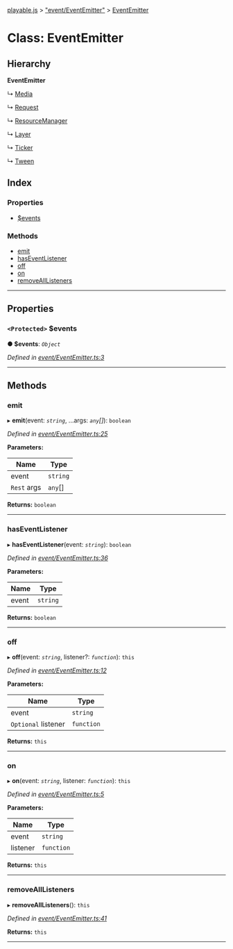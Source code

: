 [playable.js](../README.md) > ["event/EventEmitter"](../modules/_event_eventemitter_.md) > [EventEmitter](../classes/_event_eventemitter_.eventemitter.md)

# Class: EventEmitter

## Hierarchy

**EventEmitter**

↳  [Media](_media_media_.media.md)

↳  [Request](_net_request_.request.md)

↳  [ResourceManager](_net_resourcemanager_.resourcemanager.md)

↳  [Layer](_display_layer_.layer.md)

↳  [Ticker](_core_ticker_.ticker.md)

↳  [Tween](_tween_tween_.tween.md)

## Index

### Properties

* [$events](_event_eventemitter_.eventemitter.md#_events)

### Methods

* [emit](_event_eventemitter_.eventemitter.md#emit)
* [hasEventListener](_event_eventemitter_.eventemitter.md#haseventlistener)
* [off](_event_eventemitter_.eventemitter.md#off)
* [on](_event_eventemitter_.eventemitter.md#on)
* [removeAllListeners](_event_eventemitter_.eventemitter.md#removealllisteners)

---

## Properties

<a id="_events"></a>

### `<Protected>` $events

**● $events**: *`Object`*

*Defined in [event/EventEmitter.ts:3](https://github.com/Lanfei/playable.js/blob/9a36445/src/event/EventEmitter.ts#L3)*

___

## Methods

<a id="emit"></a>

###  emit

▸ **emit**(event: *`string`*, ...args: *`any`[]*): `boolean`

*Defined in [event/EventEmitter.ts:25](https://github.com/Lanfei/playable.js/blob/9a36445/src/event/EventEmitter.ts#L25)*

**Parameters:**

| Name | Type |
| ------ | ------ |
| event | `string` |
| `Rest` args | `any`[] |

**Returns:** `boolean`

___
<a id="haseventlistener"></a>

###  hasEventListener

▸ **hasEventListener**(event: *`string`*): `boolean`

*Defined in [event/EventEmitter.ts:36](https://github.com/Lanfei/playable.js/blob/9a36445/src/event/EventEmitter.ts#L36)*

**Parameters:**

| Name | Type |
| ------ | ------ |
| event | `string` |

**Returns:** `boolean`

___
<a id="off"></a>

###  off

▸ **off**(event: *`string`*, listener?: *`function`*): `this`

*Defined in [event/EventEmitter.ts:12](https://github.com/Lanfei/playable.js/blob/9a36445/src/event/EventEmitter.ts#L12)*

**Parameters:**

| Name | Type |
| ------ | ------ |
| event | `string` |
| `Optional` listener | `function` |

**Returns:** `this`

___
<a id="on"></a>

###  on

▸ **on**(event: *`string`*, listener: *`function`*): `this`

*Defined in [event/EventEmitter.ts:5](https://github.com/Lanfei/playable.js/blob/9a36445/src/event/EventEmitter.ts#L5)*

**Parameters:**

| Name | Type |
| ------ | ------ |
| event | `string` |
| listener | `function` |

**Returns:** `this`

___
<a id="removealllisteners"></a>

###  removeAllListeners

▸ **removeAllListeners**(): `this`

*Defined in [event/EventEmitter.ts:41](https://github.com/Lanfei/playable.js/blob/9a36445/src/event/EventEmitter.ts#L41)*

**Returns:** `this`

___

